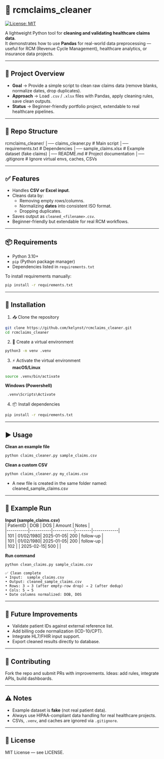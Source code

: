 # 🏥 rcmclaims_cleaner  
[![License: MIT](https://img.shields.io/badge/License-MIT-yellow.svg)](https://opensource.org/licenses/MIT)


A lightweight Python tool for **cleaning and validating healthcare claims data**.  
It demonstrates how to use **Pandas** for real-world data preprocessing — useful for RCM (Revenue Cycle Management), healthcare analytics, or insurance data projects.  

---

## 📌 Project Overview  
- **Goal** → Provide a simple script to clean raw claims data (remove blanks, normalize dates, drop duplicates).  
- **Approach** → Load `.csv` / `.xlsx` files with Pandas, apply cleaning rules, save clean outputs.  
- **Status** → Beginner-friendly portfolio project, extendable to real healthcare pipelines.  

---

## 📂 Repo Structure  
rcmclaims_cleaner/
│── claims_cleaner.py     # Main script
│── requirements.txt      # Dependencies
│── sample_claims.xlsx    # Example dataset (fake claims)
│── README.md             # Project documentation
│── .gitignore            # Ignore virtual envs, caches, CSVs

---

## ✅ Features  
- Handles **CSV or Excel input**.  
- Cleans data by:  
  - Removing empty rows/columns.  
  - Normalizing **dates** into consistent ISO format.  
  - Dropping duplicates.  
- Saves output as `cleaned_<filename>.csv`.  
- Beginner-friendly but extendable for real RCM workflows.  

---

## 📦 Requirements  
- Python 3.10+  
- `pip` (Python package manager)  
- Dependencies listed in `requirements.txt`  

To install requirements manually:  
```bash
pip install -r requirements.txt
```

---

## 🚀 Installation  

1. 📥 Clone the repository  
```bash
git clone https://github.com/kelynst/rcmclaims_cleaner.git
cd rcmclaims_cleaner
```
2. 🌱 Create a virtual environment  
```bash
python3 -m venv .venv
```
3. ⚡ Activate the virtual environment  
**macOS/Linux**
```bash
source .venv/bin/activate
```
**Windows (Powershell)**
```bash
 .venv\Scripts\Activate
 ```
4. 📦 Install dependencies  
```bash
pip install -r requirements.txt
```
---

## ▶️ Usage  

**Clean an example file**  
 ```bash 
python claims_cleaner.py sample_claims.csv
 ```
**Clean a custom CSV**  
```bash 
python claims_cleaner.py my_claims.csv
```
- A new file is created in the same folder named:  cleaned_sample_claims.csv

---

## 📝 Example Run  

**Input (sample_claims.csv)**  
| PatientID | DOB       | DOS       | Amount | Notes       |  
|-----------|-----------|-----------|--------|-------------|  
| 101       | 01/02/1980| 2025-01-05| 200    | follow-up   |  
| 101       | 01/02/1980| 2025-01-05| 200    | follow-up   |  
| 102       |           | 2025-02-15| 500    |             |  

**Run command**  
```bash
python clean_claims.py sample_claims.csv
```


```
✅ Clean complete  
• Input:  sample_claims.csv  
• Output: cleaned_sample_claims.csv  
• Rows: 3 → 3 (after empty-row drop) → 2 (after dedup)  
• Cols: 5 → 5  
• Date columns normalized: DOB, DOS  
```



---

## 🔮 Future Improvements  
- Validate patient IDs against external reference list.  
- Add billing code normalization (ICD-10/CPT).  
- Integrate HL7/FHIR input support.  
- Export cleaned results directly to database.  

---

## 🤝 Contributing  
Fork the repo and submit PRs with improvements. Ideas: add rules, integrate APIs, build dashboards.  

---

## ⚠️ Notes  
- Example dataset is **fake** (not real patient data).  
- Always use HIPAA-compliant data handling for real healthcare projects.  
- CSVs, `.venv`, and caches are ignored via `.gitignore`.  

---

## 📜 License  
MIT License — see LICENSE.  